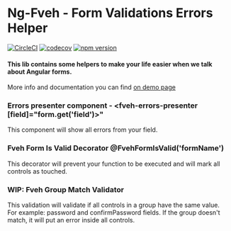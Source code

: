 # Ng-Fveh - Form Validations Errors Helper


[![CircleCI](https://img.shields.io/circleci/project/github/RedSparr0w/node-csgo-parser.svg)](https://circleci.com/gh/guilhermewaess/ng-fveh/tree/master)
[![codecov](https://codecov.io/gh/guilhermewaess/ng-fveh/branch/master/graph/badge.svg)](https://codecov.io/gh/guilhermewaess/ng-fveh)
[![npm version](https://badge.fury.io/js/ng-fveh.svg)](https://badge.fury.io/js/ng-fveh)

#### This lib contains some helpers to make your life easier when we talk about Angular forms.
More info and documentation you can find [on demo page](https://guilhermewaess.github.io/ng-fveh/)

### Errors presenter component - <fveh-errors-presenter [field]="form.get('field')>"
This component will show all errors from your field.

### Fveh Form Is Valid Decorator @FvehFormIsValid('formName')
This decorator will prevent your function to be executed and will mark all controls as touched.

### WIP: Fveh Group Match Validator
This validation will validate if all controls in a group have the same value.
For example: password and confirmPassword fields.
If the group doesn't match, it will put an error inside all controls.
